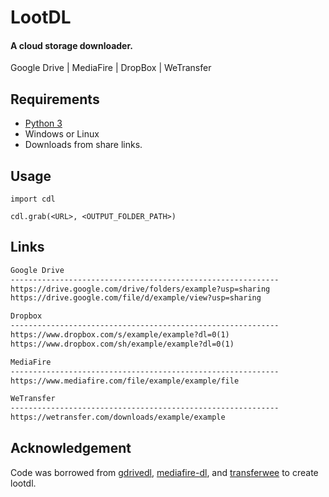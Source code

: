 # LootDL

#### <p> A cloud storage downloader.</p>
<p> Google Drive | MediaFire | DropBox | WeTransfer</p>

## Requirements
- [Python 3](https://www.python.org/downloads/)
- Windows or Linux
- Downloads from share links.


## Usage

```python3
import cdl

cdl.grab(<URL>, <OUTPUT_FOLDER_PATH>)
```

## Links

```txt
Google Drive
------------------------------------------------------------
https://drive.google.com/drive/folders/example?usp=sharing
https://drive.google.com/file/d/example/view?usp=sharing

Dropbox
------------------------------------------------------------
https://www.dropbox.com/s/example/example?dl=0(1)
https://www.dropbox.com/sh/example/example?dl=0(1)

MediaFire
------------------------------------------------------------
https://www.mediafire.com/file/example/example/file

WeTransfer
------------------------------------------------------------
https://wetransfer.com/downloads/example/example

```


## Acknowledgement

Code was borrowed from <a href="https://github.com/matthuisman/gdrivedl">gdrivedl</a>, <a href="https://github.com/Juvenal-Yescas/mediafire-dl">mediafire-dl</a>, and <a href="https://github.com/iamleot/transferwee">transferwee</a> to create lootdl.
